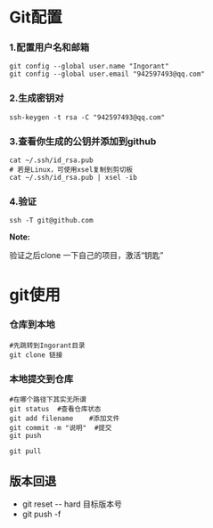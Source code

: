# Git配置

###  1.配置用户名和邮箱

```shell
git config --global user.name "Ingorant"
git config --global user.email "942597493@qq.com"
```

###  2.生成密钥对

```shell
ssh-keygen -t rsa -C "942597493@qq.com"
```

### 3.查看你生成的公钥并添加到github

```shell
cat ~/.ssh/id_rsa.pub
# 若是Linux，可使用xsel复制到剪切板
cat ~/.ssh/id_rsa.pub | xsel -ib
```

### 4.验证

```shell
ssh -T git@github.com
```
**Note:**

验证之后clone 一下自己的项目，激活“钥匙”







# git使用

### 仓库到本地

```shell
#先跳转到Ingorant目录
git clone 链接 
```

###  本地提交到仓库

```shell
#在哪个路径下其实无所谓 
git status	#查看仓库状态
git add filename 	#添加文件
git commit -m "说明"	#提交
git push

git pull

```

## 版本回退

- git reset -- hard 目标版本号
- git push -f